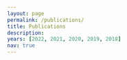 ```yaml
---
layout: page
permalink: /publications/
title: Publications
description: 
years: [2022, 2021, 2020, 2019, 2018]
nav: true
---
```


<!-- <div class="publications">

{% for y in page.years %}
  <h2 class="year">{{y}}</h2>
  {% bibliography -f papers -q @*[year={{y}}]* %}
{% endfor %}

</div> -->
